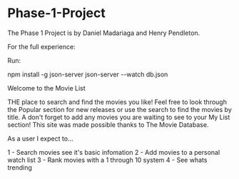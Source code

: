 # Phase-1-Project
The Phase 1 Project is by Daniel Madariaga and Henry Pendleton.

For the full experience:

Run:

npm install -g json-server
json-server --watch db.json

Welcome to the Movie List

THE place to search and find the movies you like! Feel free to look through the Popular section for new releases or use the search to find the movies by title.
A don't forget to add any movies you are waiting to see to your My List section!
This site was made possible thanks to The Movie Database.

As a user I expect to...

1 - Search movies see it's basic infomation
2 - Add movies to a personal watch list
3 - Rank movies with a 1 through 10 system
4 - See whats trending
